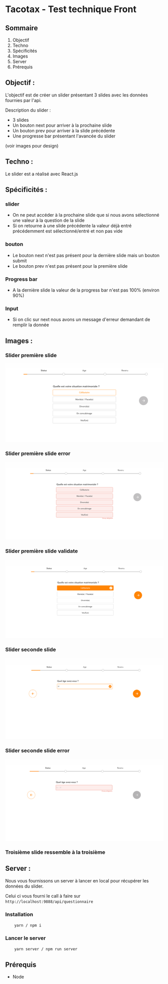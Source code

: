 # Tacotax - Test technique Front
## Sommaire
1. Objectif
2. Techno
3. Spécificités
4. Images
5. Server
6. Prérequis

## Objectif :
L'objectif est de créer un slider présentant 3 slides avec les données fournies par l'api.

Description du slider :

* 3 slides
* Un bouton next pour arriver à la prochaine slide
* Un bouton prev pour arriver à la slide précédente
* Une progresse bar présentant l'avancée du slider

(voir images pour design)

## Techno :
Le slider est a réalisé avec React.js

## Spécificités :
### slider
* On ne peut accéder à la prochaine slide que si nous avons sélectionné une valeur à la question de la slide
* Si on retourne à une slide précédente la valeur déjà entré précédemment est sélectionné/entré et non pas vide

### bouton
* Le bouton next n'est pas présent pour la dernière slide mais un bouton submit
* Le bouton prev n'est pas présent pour la première slide

### Progress bar
* A la dernière slide la valeur de la progress bar n'est pas 100% (environ 90%)

### Input
* Si on clic sur next nous avons un message d'erreur demandant de remplir la donnée

## Images :
### Slider première slide
![Rendu du slider](./images_description/rendu_slider_slide_1.png)

### Slider première slide error
![Rendu du slider error](./images_description/rendu_slider_slide_1_error.png)

### Slider première slide validate
![Rendu du slider validate](./images_description/rendu_slider_slide_1_validate.png)

### Slider seconde slide
![Rendu du slider 2](./images_description/rendu_slider_slide_2.png)

### Slider seconde slide error
![Rendu du slider 2](./images_description/rendu_slider_slide_2_error.png)

### Troisième slide ressemble à la troisième


## Server :
Nous vous fournissons un server à lancer en local pour récupérer les données du slider.

Celui ci vous fourni le call à faire sur `http://localhost:9888/api/questionnaire`

### Installation
```
	yarn / npm i
```

### Lancer le server
```
	yarn server / npm run server
```

## Prérequis
* Node
